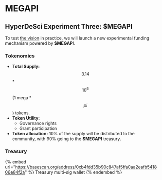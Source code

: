 # MEGAPI

## HyperDeSci Experiment Three: $MEGAPI

To test [the vision](../introduction/the-vision.md) in practice, we will launch a new experimental funding mechanism powered by **$MEGAPI**.

### Tokenomics

* **Total Supply:** $$3.14$$ \* $$10^6$$ (1 mega \* $$pi$$) tokens.
* **Token Utility:**
  * Governance rights
  * Grant participation
* **Token allocation:** 10% of the supply will be distributed to the community, with 90% going to the **$MEGAPI** treasury.

### Treasury

{% embed url="https://basescan.org/address/0xb4fdd35b90c847af5ffa0aa2eafb541806e84f2a" %}
Treasury multi-sig wallet
{% endembed %}
